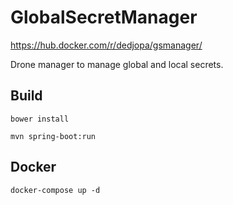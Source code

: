# GlobalSecretManager
https://hub.docker.com/r/dedjopa/gsmanager/

Drone manager to manage global and local secrets.

## Build

```
bower install
```


```
mvn spring-boot:run
```

## Docker

```
docker-compose up -d
```

